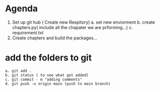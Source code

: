 # Agenda
1. Set up git hub ( Create new Respitory)
    a. set new enviorment
    b. create chapters.py( include all the chapater we are prforming...)
    c. requirement.txt
2. Create chapters and build the packages...

# add the folders to git
    a. git add .
    b. git status ( to see what got added)
    c. git commit - m "adding comments" 
    d. git push -u origin main (push to main branch)
